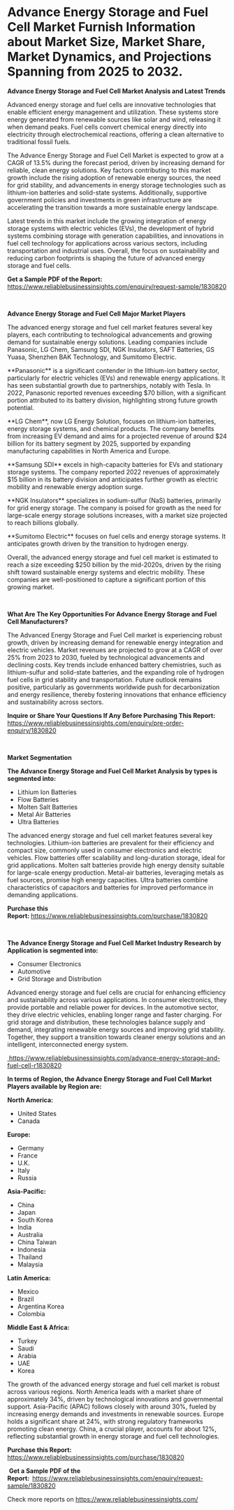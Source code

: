 <p><h1>Advance Energy Storage and Fuel Cell Market Furnish Information about Market Size, Market Share, Market Dynamics, and Projections Spanning from 2025 to 2032.</h1></p><p><strong>Advance Energy Storage and Fuel Cell Market Analysis and Latest Trends</strong></p>
<p><p>Advanced energy storage and fuel cells are innovative technologies that enable efficient energy management and utilization. These systems store energy generated from renewable sources like solar and wind, releasing it when demand peaks. Fuel cells convert chemical energy directly into electricity through electrochemical reactions, offering a clean alternative to traditional fossil fuels.</p><p>The Advance Energy Storage and Fuel Cell Market is expected to grow at a CAGR of 13.5% during the forecast period, driven by increasing demand for reliable, clean energy solutions. Key factors contributing to this market growth include the rising adoption of renewable energy sources, the need for grid stability, and advancements in energy storage technologies such as lithium-ion batteries and solid-state systems. Additionally, supportive government policies and investments in green infrastructure are accelerating the transition towards a more sustainable energy landscape.</p><p>Latest trends in this market include the growing integration of energy storage systems with electric vehicles (EVs), the development of hybrid systems combining storage with generation capabilities, and innovations in fuel cell technology for applications across various sectors, including transportation and industrial uses. Overall, the focus on sustainability and reducing carbon footprints is shaping the future of advanced energy storage and fuel cells.</p></p>
<p><strong>Get a Sample PDF of the Report:&nbsp;</strong> <a href="https://www.reliablebusinessinsights.com/enquiry/request-sample/1830820?utm_campaign=3276&utm_medium=2&utm_source=Github&utm_content=ia&utm_term=07042025&utm_id=advance-energy-storage-and-fuel-cell">https://www.reliablebusinessinsights.com/enquiry/request-sample/1830820</a></p>
<p>&nbsp;</p>
<p><strong>Advance Energy Storage and Fuel Cell Major Market Players</strong></p>
<p><p>The advanced energy storage and fuel cell market features several key players, each contributing to technological advancements and growing demand for sustainable energy solutions. Leading companies include Panasonic, LG Chem, Samsung SDI, NGK Insulators, SAFT Batteries, GS Yuasa, Shenzhen BAK Technology, and Sumitomo Electric.</p><p>**Panasonic** is a significant contender in the lithium-ion battery sector, particularly for electric vehicles (EVs) and renewable energy applications. It has seen substantial growth due to partnerships, notably with Tesla. In 2022, Panasonic reported revenues exceeding $70 billion, with a significant portion attributed to its battery division, highlighting strong future growth potential.</p><p>**LG Chem**, now LG Energy Solution, focuses on lithium-ion batteries, energy storage systems, and chemical products. The company benefits from increasing EV demand and aims for a projected revenue of around $24 billion for its battery segment by 2025, supported by expanding manufacturing capabilities in North America and Europe.</p><p>**Samsung SDI** excels in high-capacity batteries for EVs and stationary storage systems. The company reported 2022 revenues of approximately $15 billion in its battery division and anticipates further growth as electric mobility and renewable energy adoption surge.</p><p>**NGK Insulators** specializes in sodium-sulfur (NaS) batteries, primarily for grid energy storage. The company is poised for growth as the need for large-scale energy storage solutions increases, with a market size projected to reach billions globally.</p><p>**Sumitomo Electric** focuses on fuel cells and energy storage systems. It anticipates growth driven by the transition to hydrogen energy.</p><p>Overall, the advanced energy storage and fuel cell market is estimated to reach a size exceeding $250 billion by the mid-2020s, driven by the rising shift toward sustainable energy systems and electric mobility. These companies are well-positioned to capture a significant portion of this growing market.</p></p>
<p>&nbsp;</p>
<p><strong>What Are The Key Opportunities For Advance Energy Storage and Fuel Cell Manufacturers?</strong></p>
<p><p>The Advanced Energy Storage and Fuel Cell market is experiencing robust growth, driven by increasing demand for renewable energy integration and electric vehicles. Market revenues are projected to grow at a CAGR of over 25% from 2023 to 2030, fueled by technological advancements and declining costs. Key trends include enhanced battery chemistries, such as lithium-sulfur and solid-state batteries, and the expanding role of hydrogen fuel cells in grid stability and transportation. Future outlook remains positive, particularly as governments worldwide push for decarbonization and energy resilience, thereby fostering innovations that enhance efficiency and sustainability across sectors.</p></p>
<p><strong>Inquire or Share Your Questions If Any Before Purchasing This Report:</strong> <a href="https://www.reliablebusinessinsights.com/enquiry/pre-order-enquiry/1830820?utm_campaign=3276&utm_medium=2&utm_source=Github&utm_content=ia&utm_term=07042025&utm_id=advance-energy-storage-and-fuel-cell">https://www.reliablebusinessinsights.com/enquiry/pre-order-enquiry/1830820</a></p>
<p>&nbsp;</p>
<p><strong>Market Segmentation</strong></p>
<p><strong>The Advance Energy Storage and Fuel Cell Market Analysis by types is segmented into:</strong></p>
<p><ul><li>Lithium Ion Batteries</li><li>Flow Batteries</li><li>Molten Salt Batteries</li><li>Metal Air Batteries</li><li>Ultra Batteries</li></ul></p>
<p><p>The advanced energy storage and fuel cell market features several key technologies. Lithium-ion batteries are prevalent for their efficiency and compact size, commonly used in consumer electronics and electric vehicles. Flow batteries offer scalability and long-duration storage, ideal for grid applications. Molten salt batteries provide high energy density suitable for large-scale energy production. Metal-air batteries, leveraging metals as fuel sources, promise high energy capacities. Ultra batteries combine characteristics of capacitors and batteries for improved performance in demanding applications.</p></p>
<p><strong>Purchase this Report:&nbsp;</strong><a href="https://www.reliablebusinessinsights.com/purchase/1830820?utm_campaign=3276&utm_medium=2&utm_source=Github&utm_content=ia&utm_term=07042025&utm_id=advance-energy-storage-and-fuel-cell">https://www.reliablebusinessinsights.com/purchase/1830820</a></p>
<p>&nbsp;</p>
<p><strong>The Advance Energy Storage and Fuel Cell Market Industry Research by Application is segmented into:</strong></p>
<p><ul><li>Consumer Electronics</li><li>Automotive</li><li>Grid Storage and Distribution</li></ul></p>
<p><p>Advanced energy storage and fuel cells are crucial for enhancing efficiency and sustainability across various applications. In consumer electronics, they provide portable and reliable power for devices. In the automotive sector, they drive electric vehicles, enabling longer range and faster charging. For grid storage and distribution, these technologies balance supply and demand, integrating renewable energy sources and improving grid stability. Together, they support a transition towards cleaner energy solutions and an intelligent, interconnected energy system.</p></p>
<p><a href="https://www.reliablebusinessinsights.com/advance-energy-storage-and-fuel-cell-r1830820?utm_campaign=3276&utm_medium=2&utm_source=Github&utm_content=ia&utm_term=07042025&utm_id=advance-energy-storage-and-fuel-cell">&nbsp;https://www.reliablebusinessinsights.com/advance-energy-storage-and-fuel-cell-r1830820</a></p>
<p><strong>In terms of Region, the Advance Energy Storage and Fuel Cell Market Players available by Region are:</strong></p>
<p>
    <p> <strong> North America: </strong>
        <ul>
            <li>United States</li>
            <li>Canada</li>
        </ul>
        </p> 
    <p> <strong> Europe: </strong>
        <ul>
            <li>Germany</li>
            <li>France</li>
            <li>U.K.</li>
            <li>Italy</li>
            <li>Russia</li>
        </ul>
        </p> 
    <p> <strong> Asia-Pacific: </strong>
        <ul>
            <li>China</li>
            <li>Japan</li>
            <li>South Korea</li>
            <li>India</li>
            <li>Australia</li>
            <li>China Taiwan</li>
            <li>Indonesia</li>
            <li>Thailand</li>
            <li>Malaysia</li>
        </ul>
        </p> 
    <p> <strong> Latin America: </strong>
        <ul>
            <li>Mexico</li>
            <li>Brazil</li>
            <li>Argentina Korea</li>
            <li>Colombia</li>
        </ul>
        </p> 
    <p> <strong> Middle East & Africa: </strong>
        <ul>
            <li>Turkey</li>
            <li>Saudi</li>
            <li>Arabia</li>
            <li>UAE</li>
            <li>Korea</li>
        </ul>
    </p>
    </p>
<p><p>The growth of the advanced energy storage and fuel cell market is robust across various regions. North America leads with a market share of approximately 34%, driven by technological innovations and governmental support. Asia-Pacific (APAC) follows closely with around 30%, fueled by increasing energy demands and investments in renewable sources. Europe holds a significant share at 24%, with strong regulatory frameworks promoting clean energy. China, a crucial player, accounts for about 12%, reflecting substantial growth in energy storage and fuel cell technologies.</p></p>
<p><strong>Purchase this Report: </strong><a href="https://www.reliablebusinessinsights.com/purchase/1830820?utm_campaign=3276&utm_medium=2&utm_source=Github&utm_content=ia&utm_term=07042025&utm_id=advance-energy-storage-and-fuel-cell">https://www.reliablebusinessinsights.com/purchase/1830820</a></p>
<p>&nbsp;<strong>Get a Sample PDF of the Report:&nbsp;&nbsp;</strong><a href="https://www.reliablebusinessinsights.com/enquiry/request-sample/1830820?utm_campaign=3276&utm_medium=2&utm_source=Github&utm_content=ia&utm_term=07042025&utm_id=advance-energy-storage-and-fuel-cell">https://www.reliablebusinessinsights.com/enquiry/request-sample/1830820</a></p>
<p><strong></strong></p>
<p>Check more reports on <a href="https://www.reliablebusinessinsights.com/?utm_campaign=3276&utm_medium=2&utm_source=Github&utm_content=ia&utm_term=07042025&utm_id=advance-energy-storage-and-fuel-cell">https://www.reliablebusinessinsights.com/</a></p>